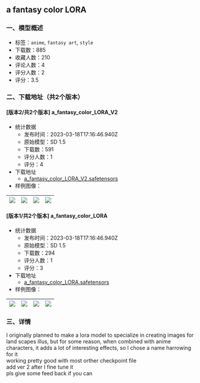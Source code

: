 ## a fantasy color LORA
### 一、模型概述

- 标签：`anime`, `fantasy art`, `style`
- 下载数：885
- 收藏人数：210
- 评论人数：4
- 评分人数：2
- 评分：3.5

### 二、下载地址（共2个版本）

#### [版本2/共2个版本] a_fantasy_color_LORA_V2

- 统计数据
  - 发布时间：2023-03-18T17:16:46.940Z
  - 原始模型：SD 1.5
  - 下载数：591
  - 评分人数：1
  - 评分：4
- 下载地址
  - [a_fantasy_color_LORA_V2.safetensors](https://civitai.com/api/download/models/25189)
- 样例图像：

| <img src="https://image.civitai.com/xG1nkqKTMzGDvpLrqFT7WA/4f907e10-dd77-4be4-3a6d-f4ca6fece400/width=450/275961.jpeg" /> | <img src="https://image.civitai.com/xG1nkqKTMzGDvpLrqFT7WA/257c55a2-5517-417f-9525-82f7aab64600/width=450/275960.jpeg" /> | <img src="https://image.civitai.com/xG1nkqKTMzGDvpLrqFT7WA/6242abce-27a5-48d7-c302-fb97746fce00/width=450/275959.jpeg" /> | <img src="https://image.civitai.com/xG1nkqKTMzGDvpLrqFT7WA/1bcc0c51-6772-42be-0761-2df38dc4e500/width=450/275958.jpeg" /> |
| ---- | ---- | ---- | ---- |

#### [版本1/共2个版本] a_fantasy_color_LORA

- 统计数据
  - 发布时间：2023-03-18T17:16:46.940Z
  - 原始模型：SD 1.5
  - 下载数：294
  - 评分人数：1
  - 评分：3
- 下载地址
  - [a_fantasy_color_LORA.safetensors](https://civitai.com/api/download/models/23718)
- 样例图像：

| <img src="https://image.civitai.com/xG1nkqKTMzGDvpLrqFT7WA/05e9f06d-0f36-4d10-8dbf-39dac8461600/width=450/257276.jpeg" /> | <img src="https://image.civitai.com/xG1nkqKTMzGDvpLrqFT7WA/18f09daa-4c6d-462f-708a-3abacdd72900/width=450/257288.jpeg" /> | <img src="https://image.civitai.com/xG1nkqKTMzGDvpLrqFT7WA/2a7a76e5-2a42-4220-7f46-f1314afd4400/width=450/257287.jpeg" /> | <img src="https://image.civitai.com/xG1nkqKTMzGDvpLrqFT7WA/677c808d-82ca-40e0-4392-09085dd3d700/width=450/257286.jpeg" /> |
| ---- | ---- | ---- | ---- |


### 三、详情
<p>I originally planned to make a lora model to specialize in creating images for land scapes illus, but for some reason, when combined with anime characters, it adds a lot of interesting effects, so I chose a name harrowing for it<br />working pretty good with most orther checkpoint file<br />add ver 2 after I fine tune it<br />pls give some feed back if you can</p>